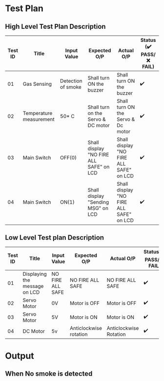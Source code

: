 # Test Plan
## High Level Test Plan Description


| Test ID | Title | Input Value | Expected O/P | Actual O/P| Status (:heavy_check_mark: PASS/ :x: FAIL) |
| ---|     ---      | --- | --- | --- | ---|
| 01 | Gas Sensing   | Detection of smoke | Shall turn ON the buzzer | Shall turn ON the buzzer |:heavy_check_mark: |
|02 | Temperature measurement | 50* C  | Shall turn on the Servo & DC motor| Shall turn ON the Servo & Dc motor | :heavy_check_mark: |
|03| Main Switch | OFF(0) | Shall display "NO FIRE ALL SAFE" on LCD| Shall display "NO FIRE ALL SAFE" on LCD| :heavy_check_mark:  |
|04| Main Switch | ON(1) | Shall display "Sending MSG" on LCD | Shall display "NO FIRE ALL SAFE" on LCD| :heavy_check_mark:  |



## Low Level Test plan Description 

| Test ID | Title| Input Value | Expected O/P | Actual O/P| Status(:heavy_check_mark: PASS/ :x: FAIL) |
|---|---|---|---|---|---|
| 01   |  Displaying the message on LCD| NO FIRE ALL SAFE| NO FIRE ALL SAFE| NO FIRE ALL SAFE| :heavy_check_mark: |
|02| Servo Motor| 0V | Motor is OFF | Motor is OFF | :heavy_check_mark:|
|03| Servo Motor| 5V | Motor is ON | Motor is ON | :heavy_check_mark:|
|04| DC Motor | 5v | Anticlockwise rotation | Anticlockwise Rotation  | :heavy_check_mark:|

# Output
## When No smoke is detected 

